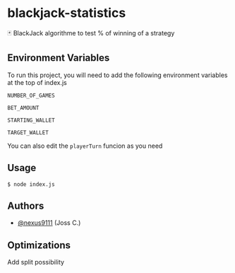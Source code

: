 # blackjack-statistics

🃏 BlackJack algorithme to test % of winning of a strategy 


## Environment Variables

To run this project, you will need to add the following environment variables at the top of index.js

`NUMBER_OF_GAMES`

`BET_AMOUNT`

`STARTING_WALLET`

`TARGET_WALLET`

You can also edit the `playerTurn` funcion as you need

## Usage

```console
$ node index.js
```


## Authors

- [@nexus9111](https://www.github.com/nexus9111) (Joss C.)


## Optimizations

Add split possibility
